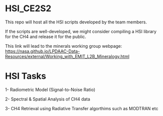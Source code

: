# HSI_CE2S2
This repo will host all the HSI scripts developed by the team members.  

If the scripts are well-developed, we might consider compiling a HSI library for the CH4 and release it for the public. 

This link will lead to the minerals working group webpage: https://nasa.github.io/LPDAAC-Data-Resources/external/Working_with_EMIT_L2B_Mineralogy.html 

# HSI Tasks 
1- Radiometric Model (Signal-to-Noise Ratio)

2- Spectral & Spatial Analysis of CH4 data 

3- CH4 Retrieval using Radiative Transfer algorthims such as MODTRAN etc 
